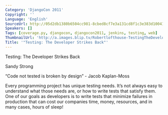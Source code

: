 ```yaml
---
Category: 'DjangoCon 2011'
Copyright: ''
Language: 'English'
SourceUrl: http://05d2db1380b6504cc981-8cbed8cf7e3a131cd8f1c3e383d10041.r93.cf2.rackcdn.com/djangocon-2011/73_testing-the-developer-strikes-back.m4v
Speakers: []
Tags: [coverage.py, djangocon, djangocon2011, jenkins, testing, web]
ThumbnailUrl: 'http://a.images.blip.tv/Robertlofthouse-TestingTheDeveloperStrikesBack360-494.jpg'
Title: '"Testing: The Developer Strikes Back"'
---
```

Testing: The Developer Strikes Back

Sandy Strong

“Code not tested is broken by design” - Jacob Kaplan-Moss

Every programming project has unique testing needs. It’s not always easy to
understand what those needs are, or how to write tests that satisfy them. One
of our goals as developers is to write tests that minimize failures in
production that can cost our companies time, money, resources, and in many
cases, hours of sleep!

